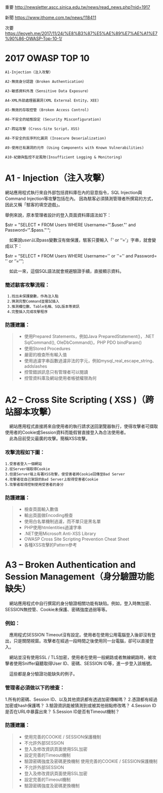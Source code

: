 重要
http://newsletter.ascc.sinica.edu.tw/news/read_news.php?nid=1917

新聞
https://www.ithome.com.tw/news/118411

次要
https://leoyeh.me/2017/11/24/%E8%B3%87%E5%AE%89%E7%AE%A1%E7%90%86-OWASP-Top-10-1/

# 2017 OWASP TOP 10 
```
A1-Injection（注入攻擊）

A2-無效身分認證（Broken Authentication）

A3-敏感資料外洩（Sensitive Data Exposure）

A4-XML外部處理器漏洞(XML External Entity，XEE)

A5-無效的存取控管 (Broken Access Control)

A6-不安全的組態設定 (Security Misconfiguration)

A7-跨站攻擊 (Cross-Site Script，XSS)

A8-不安全的反序列化漏洞 (Insecure Deserialization)

A9-使用已有漏洞的元件 (Using Components with Known Vulnerabilities)

A10-紀錄與監控不足風險(Insufficient Logging & Monitoring)
```

# A1 - Injection（注入攻擊）
  網站應用程式執行來自外部包括資料庫在內的惡意指令，SQL Injection與Command Injection等攻擊包括在內。
  因為駭客必須猜測管理者所撰寫的方式，因此又稱「駭客的填空遊戲」。
  
  舉例來說，原本管理者設計的登入頁面資料庫語法如下： 
 
$str = "SELECT * FROM Users WHERE Username='“.$user."' and 
Password=‘”.$pass."'“; 
 
　如果說$user以及$pass變數沒有做保護，駭客只要輸入「’ or ‘‘=’」字串，就會變成以下： 
 
$str = “SELECT * FROM Users WHERE Username='' or ''='' and Password= '' or 
‘’=‘’”; 
 
　如此一來，這個SQL語法就會規避驗證手續，直接顯示資料。
  
  ### 簡述駭客攻擊流程：
   ```
    1.找出未保護變數，作為注入點
    2.猜測完整Command並嘗試插入
    3.推測欄位數、Table名稱、SQL版本等資訊
    4.完整插入完成攻擊程序 
   ```
   
### 防護建議：
  
   > * 使用Prepared Statements，例如Java PreparedStatement()，.NET SqlCommand(), OleDbCommand()，PHP PDO bindParam()
   > * 使用Stored Procedures
   > * 嚴密的檢查所有輸入值
   > * 使用過濾字串函數過濾非法的字元，例如mysql_real_escape_string、addslashes
   > * 控管錯誤訊息只有管理者可以閱讀
   > * 控管資料庫及網站使用者帳號權限為何
  
  
  
 # A2 – Cross Site Scripting ( XSS )（跨站腳本攻擊） 
 
　網站應用程式直接將來自使用者的執行請求送回瀏覽器執行，使得攻擊者可擷取使用者的Cookie或Session資料而能假冒直接登入為合法使用者。  
　此為目前受災最廣的攻擊。簡稱XSS攻擊。
 
### 攻擊流程如下圖：
```
1.受害者登入一個網站
2.從Server端取得Cookie
3.但是Server端上有著XSS攻擊，使受害者將Cookie回傳至Bad Server
4.攻擊者從自己架設的Bad Server上取得受害者Cookie
5.攻擊者取得控制使用受害者的身分
```

### 防護建議：

> * 檢查頁面輸入數值
> * 輸出頁面做Encoding檢查
> * 使用白名單機制過濾，而不單只是黑名單
> * PHP使用htmlentities過濾字串
> * .NET使用Microsoft Anti-XSS Library
> * OWASP Cross Site Scripting Prevention Cheat Sheet
> * 各種XSS攻擊的Pattern參考 



# A3 – Broken Authentication and Session Management（身分驗證功能缺失） 
 
　網站應用程式中自行撰寫的身分驗證相關功能有缺陷。例如，登入時無加密、SESSION無控管、Cookie未保護、密碼強度過弱等等。

###  例如：  
　應用程式SESSION Timeout沒有設定。使用者在使用公用電腦登入後卻沒有登出，只是關閉視窗。攻擊者在經過一段時間之後使用同一台電腦，卻可以直接登入。
 
　網站並沒有使用SSL / TLS加密，使用者在使用一般網路或者無線網路時，被攻擊者使用Sniffer竊聽取得User ID、密碼、SESSION ID等，進一步登入該帳號。
 
　這些都是身分驗證功能缺失的例子。 
 
 
  ### 管理者必須做以下的檢查：

1.所有的密碼、Session ID、以及其他資訊都有透過加密傳輸嗎？
2.憑證都有經過加密或hash保護嗎？
3.驗證資訊能被猜測到或被其他弱點修改嗎？
4.Session ID是否在URL中暴露出來？
5.Session ID是否有Timeout機制？

  ### 防護建議：
  
> * 使用完善的COOKIE / SESSION保護機制
> * 不允許外部SESSION
> * 登入及修改資訊頁面使用SSL加密
> * 設定完善的Timeout機制
> * 驗證密碼強度及密碼更換機制  使用完善的COOKIE / SESSION保護機制
> * 不允許外部SESSION
> * 登入及修改資訊頁面使用SSL加密
> * 設定完善的Timeout機制
> * 驗證密碼強度及密碼更換機制 







